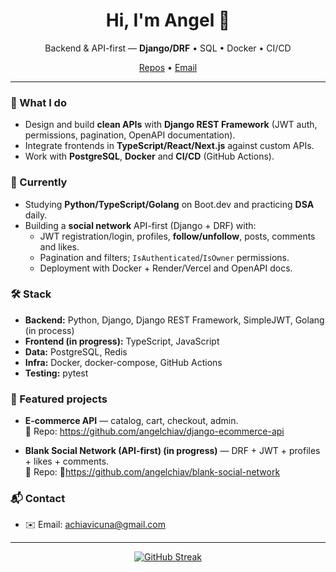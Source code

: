 <h1 align="center">Hi, I'm Angel 👋</h1>
<p align="center">
  Backend & API-first — <b>Django/DRF</b> • SQL • Docker • CI/CD
</p>
<p align="center">
  <a href="https://github.com/angelchiav?tab=repositories">Repos</a> •
  <a href="mailto:achiavicuna@gmail.com">Email</a>
</p>

---

### 🚀 What I do
- Design and build **clean APIs** with **Django REST Framework** (JWT auth, permissions, pagination, OpenAPI documentation).
- Integrate frontends in **TypeScript/React/Next.js** against custom APIs.
- Work with **PostgreSQL**, **Docker** and **CI/CD** (GitHub Actions).
### 🧩 Currently
- Studying **Python/TypeScript/Golang** on Boot.dev and practicing **DSA** daily.
- Building a **social network** API-first (Django + DRF) with:
  - JWT registration/login, profiles, **follow/unfollow**, posts, comments and likes.
  - Pagination and filters; `IsAuthenticated`/`IsOwner` permissions.
  - Deployment with Docker + Render/Vercel and OpenAPI docs.
### 🛠️ Stack
- **Backend:** Python, Django, Django REST Framework, SimpleJWT, Golang (in process)
- **Frontend (in progress):** TypeScript, JavaScript
- **Data:** PostgreSQL, Redis
- **Infra:** Docker, docker-compose, GitHub Actions  
- **Testing:** pytest
### 📌 Featured projects
- **E-commerce API** — catalog, cart, checkout, admin.  
  🔗 Repo: https://github.com/angelchiav/django-ecommerce-api
  
- **Blank Social Network (API-first) (in progress)** — DRF + JWT + profiles + likes + comments.  
  🔗 Repo: 🔧https://github.com/angelchiav/blank-social-network
### 📬 Contact
- ✉️ Email: achiavicuna@gmail.com
---
<p align="center">
  <a href="https://github.com/anuraghazra/github-readme-stats">
  </a>
  <a href="https://git.io/streak-stats">
<a href="https://git.io/streak-stats"><img src="https://streak-stats.demolab.com?user=angelchiav&theme=blood-dark&exclude_days=Fri" alt="GitHub Streak" /></a>
  </a>
</p>
<!-- Tip: enable "Include private contributions" in your profile so private repos count. -->
